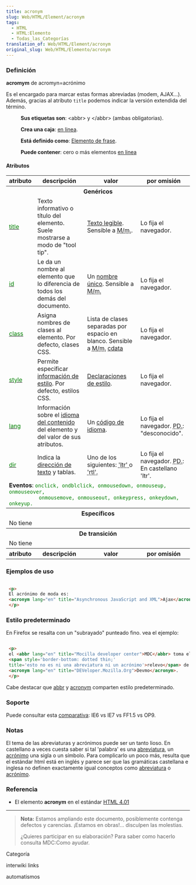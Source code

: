 ```yaml
---
title: acronym
slug: Web/HTML/Element/acronym
tags:
  - HTML
  - HTML:Elemento
  - Todas_las_Categorías
translation_of: Web/HTML/Element/acronym
original_slug: Web/HTML/Elemento/acronym
---
```

### Definición

**acromym** de acromyn=acrónimo

Es el encargado para marcar estas formas abreviadas (modem, AJAX...). Además, gracias al atributo `title` podemos indicar la versión extendida del término.

<dl><dd><strong>Sus etiquetas son</strong>: &#x3C;abbr> y &#x3C;/abbr> (ambas obligatorias).</dd></dl>

<dl><dd><strong>Crea una caja</strong>: <a href="es/HTML/Elemento/Tipos_de_elementos#en_linea">en linea</a>.</dd></dl>

<dl><dd><strong>Está definido como</strong>: <a href="es/HTML/Elemento/Tipos_de_elementos#de_frase">Elemento de frase</a>.</dd></dl>

<dl><dd><strong>Puede contener</strong>: cero o más elementos <a href="es/HTML/Elemento/Tipos_de_elementos#en_linea">en linea</a></dd></dl>

#### Atributos

<table class="fullwidth-table standard-table">
  <tbody>
    <tr>
      <th>atributo</th>
      <th>descripción</th>
      <th>valor</th>
      <th>por omisión</th>
    </tr>
    <tr>
      <th colspan="4">Genéricos</th>
    </tr>
    <tr>
      <td>
        <a
          class="external"
          href="http://html.conclase.net/w3c/html401-es/struct/global.html#adef-title"
          ><span style="color: green">title</span></a
        >
      </td>
      <td>
        Texto informativo o título del elemento. Suele mostrarse a modo de "tool
        tip".
      </td>
      <td>
        <a
          class="external"
          href="http://html.conclase.net/w3c/html401-es/types.html#h-6.3"
          >Texto legible</a
        >. Sensible a
        <abbr title="diferencia entre Mayúsculas y minúsculas">M/m.</abbr>.
      </td>
      <td>Lo fija el navegador.</td>
    </tr>
    <tr>
      <td>
        <a
          class="external"
          href="http://html.conclase.net/w3c/html401-es/struct/global.html#adef-id"
          ><span style="color: green">id</span></a
        >
      </td>
      <td>
        Le da un nombre al elemento que lo diferencia de todos los demás del
        documento.
      </td>
      <td>
        Un
        <a
          class="external"
          href="http://html.conclase.net/w3c/html401-es/types.html#type-id"
          >nombre único</a
        >. Sensible a
        <abbr title="diferencia entre Máyusculas y minúsculas">M/m.</abbr>
      </td>
      <td>Lo fija el navegador.</td>
    </tr>
    <tr>
      <td>
        <a
          class="external"
          href="http://html.conclase.net/w3c/html401-es/struct/global.html#adef-class"
          ><span style="color: green">class</span></a
        >
      </td>
      <td>Asigna nombres de clases al elemento. Por defecto, clases CSS.</td>
      <td>
        Lista de clases separadas por espacio en blanco. Sensible a
        <abbr title="diferencia entre Máyusculas y minúsculas">M/m.</abbr>
        <a
          class="external"
          href="http://html.conclase.net/w3c/html401-es/types.html#type-cdata"
          >cdata</a
        >
      </td>
      <td>Lo fija el navegador.</td>
    </tr>
    <tr>
      <td>
        <a
          class="external"
          href="http://html.conclase.net/w3c/html401-es/present/styles.html#adef-style"
          ><span style="color: green">style</span></a
        >
      </td>
      <td>
        Permite especificar
        <a
          class="external"
          href="http://html.conclase.net/w3c/html401-es/present/styles.html"
          >información de estilo</a
        >. Por defecto, estilos CSS.
      </td>
      <td>
        <a
          class="external"
          href="http://html.conclase.net/w3c/html401-es/types.html#type-style"
          >Declaraciones de estilo</a
        >.
      </td>
      <td>Lo fija el navegador.</td>
    </tr>
    <tr>
      <td>
        <a
          class="external"
          href="http://html.conclase.net/w3c/html401-es/struct/dirlang.html#adef-lang"
          ><span style="color: green">lang</span></a
        >
      </td>
      <td>
        Información sobre el
        <a
          class="external"
          href="http://html.conclase.net/w3c/html401-es/struct/dirlang.html"
          >idioma del contenido</a
        >
        del elemento y del valor de sus atributos.
      </td>
      <td>
        Un
        <a
          class="external"
          href="http://html.conclase.net/w3c/html401-es/types.html#type-langcode"
          >código de idioma</a
        >.
      </td>
      <td>
        Lo fija el navegador. <abbr title="Por defecto">PD.</abbr>:
        "desconocido".
      </td>
    </tr>
    <tr>
      <td>
        <a
          class="external"
          href="http://html.conclase.net/w3c/html401-es/struct/dirlang.html#adef-dir"
          ><span style="color: green">dir</span></a
        >
      </td>
      <td>
        Indica la
        <a
          class="external"
          href="http://html.conclase.net/w3c/html401-es/struct/dirlang.html"
          >dirección de texto</a
        >
        y tablas.
      </td>
      <td>
        Uno de los siguientes: <abbr title="Left-to-right">'ltr' </abbr>o
        <abbr title="Right-to-left">'rtl'.</abbr>
      </td>
      <td>
        Lo fija el navegador. <abbr title="Por defecto">PD.</abbr>: En
        castellano 'ltr'.
      </td>
    </tr>
    <tr>
      <td colspan="4">
        <strong>Eventos</strong>:
        <code style="color: green"
          >onclick, ondblclick, onmousedown, onmouseup, onmouseover,
          onmousemove, onmouseout, onkeypress, onkeydown, onkeyup.</code
        >
      </td>
    </tr>
    <tr>
      <th colspan="4">Específicos</th>
    </tr>
    <tr>
      <td colspan="4">No tiene</td>
    </tr>
    <tr>
      <th colspan="4">De transición</th>
    </tr>
    <tr>
      <td colspan="4">No tiene</td>
    </tr>
    <tr>
      <th>atributo</th>
      <th>descripción</th>
      <th>valor</th>
      <th>por omisión</th>
    </tr>
  </tbody>
</table>

### Ejemplos de uso

```html

 <p>
 El acrónimo de moda es:
 <acronym lang="en" title="Asynchronous JavaScript and XML">Ajax</acronym>.
 </p>

```

### Estilo predeterminado

En Firefox se resalta con un "subrayado" punteado fino. vea el ejemplo:

```html

 <p>
 el <abbr lang="en" title="Mocilla developer center">MDC</abbr> toma el
 <span style='border-bottom: dotted thin;'
 title='esto no es ni una abreviatura ni un acrónimo'>relevo</span> de lo que fue el
 <acronym lang="en" title="DEVeloper.Mozilla.Org">Devmo</acronym>.
 </p>

```

Cabe destacar que [abbr](es/HTML/Elemento/abbr) y [acronym](es/HTML/Elemento/acronym) comparten estilo predeterminado.

### Soporte

Puede consultar esta [comparativa](http://www.webdevout.net/browser_support_html.php#support-html401-acronym): IE6 vs IE7 vs FF1.5 vs OP9.

### Notas

El tema de las abreviaturas y acrónimos puede ser un tanto lioso. En castellano a veces cuesta saber si tal 'palabra' es una [abreviatura](http://es.wikipedia.org/wiki/Abreviatura), un [acrónimo](http://es.wikipedia.org/wiki/Acr%C3%B3nimo) una sigla o un símbolo. Para complicarlo un poco más, resulta que el estándar html está en inglés y parece ser que las gramáticas castellana e inglesa no definen exactamente igual conceptos como [abreviatura](es/HTML/Elemento/abbr) o [acrónimo](es/HTML/Elemento/acronym).

### Referencia

- El elemento **acronym** en el estándar [HTML 4.01](http://html.conclase.net/w3c/html401-es/struct/text.html#edef-ACRONYM)

---

> **Nota:** Estamos ampliando este documento, posiblemente contenga defectos y carencias. ¡Estamos en obras!... disculpen las molestias.
>
> ¿Quieres participar en su elaboración? Para saber como hacerlo consulta MDC:Como ayudar.

Categoría

interwiki links

automatismos

